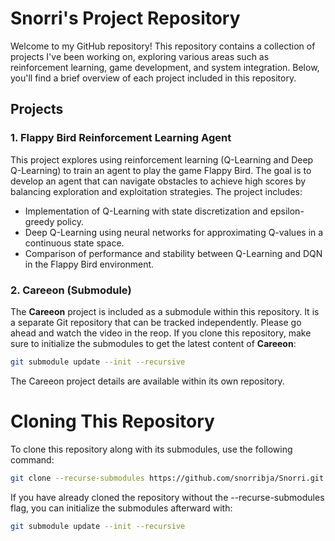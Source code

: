 # Snorri's Project Repository

Welcome to my GitHub repository! This repository contains a collection of projects I've been working on, exploring various areas such as reinforcement learning, game development, and system integration. Below, you'll find a brief overview of each project included in this repository.

## Projects

### 1. Flappy Bird Reinforcement Learning Agent
This project explores using reinforcement learning (Q-Learning and Deep Q-Learning) to train an agent to play the game Flappy Bird. The goal is to develop an agent that can navigate obstacles to achieve high scores by balancing exploration and exploitation strategies. The project includes:
- Implementation of Q-Learning with state discretization and epsilon-greedy policy.
- Deep Q-Learning using neural networks for approximating Q-values in a continuous state space.
- Comparison of performance and stability between Q-Learning and DQN in the Flappy Bird environment.

### 2. Careeon (Submodule)
The **Careeon** project is included as a submodule within this repository. It is a separate Git repository that can be tracked independently. Please go ahead and watch the video in the reop. If you clone this repository, make sure to initialize the submodules to get the latest content of **Careeon**:
```bash
git submodule update --init --recursive
```
The Careeon project details are available within its own repository.

# Cloning This Repository

To clone this repository along with its submodules, use the following command:

```bash
git clone --recurse-submodules https://github.com/snorribja/Snorri.git
```

If you have already cloned the repository without the --recurse-submodules flag, you can initialize the submodules afterward with:

```bash
git submodule update --init --recursive
```



